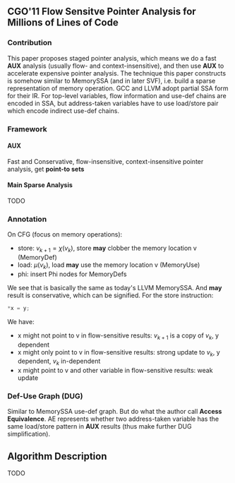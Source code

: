 ## CGO'11 Flow Sensitve Pointer Analysis for Millions of Lines of Code

### Contribution

This paper proposes staged pointer analysis, which means we do a fast **AUX** analysis (usually flow- and context-insensitive), and then use **AUX** to accelerate expensive pointer analysis. The technique this paper constructs is somehow similar to MemorySSA (and in later SVF), i.e. build a sparse representation of memory operation. GCC and LLVM adopt partial SSA form for their IR. For top-level variables, flow information and use-def chains are encoded in SSA, but address-taken variables have to use load/store pair which encode indirect use-def chains.


### Framework

#### AUX

Fast and Conservative, flow-insensitive, context-insensitive pointer analysis, get __point-to sets__

#### Main Sparse Analysis

TODO

### Annotation

On CFG (focus on memory operations):
- store: $v_{k+1} = \chi(v_{k})$, store **may** clobber the memory location v (MemoryDef)
- load:  $\mu(v_{k})$, load **may** use the memory location v (MemoryUse)
- phi: insert Phi nodes for MemoryDefs

We see that is basically the same as today's LLVM MemorySSA. And **may** result is conservative, which can be signified. For the store instruction:
```c
*x = y;
```
We have: 
- x might not point to v in flow-sensitive results: $v_{k+1}$ is a copy of $v_{k}$, y dependent
- x might only point to v in flow-sensitive results: strong update to $v_{k}$, y dependent, $v_{k}$ in-dependent
- x might point to v and other variable in flow-sensitive results: weak update


### Def-Use Graph (DUG)

Similar to MemorySSA use-def graph. But do what the author call **Access Equivalence**. AE represents whether two address-taken variable has the same load/store pattern in **AUX** results (thus make further DUG simplification).

## Algorithm Description

TODO
